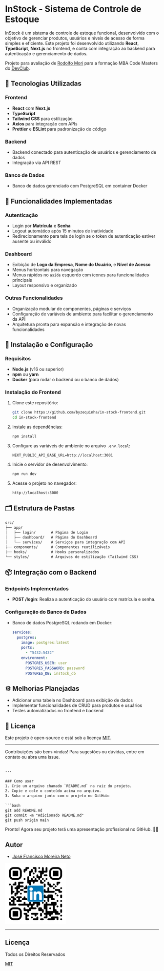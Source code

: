 
# InStock - Sistema de Controle de Estoque

InStock é um sistema de controle de estoque funcional, desenvolvido com o objetivo de gerenciar produtos, usuários e níveis de acesso de forma simples e eficiente. Este projeto foi desenvolvido utilizando **React**, **TypeScript**, **Next.js** no frontend, e conta com integração ao backend para autenticação e gerenciamento de dados.

Projeto para avaliação de [Rodolfo Mori](https://www.linkedin.com/in/rodolfomori/) para a formação MBA Code Masters do [DevClub](https://www.linkedin.com/school/dev-club-devs/posts/?feedView=all).

## 🚀 Tecnologias Utilizadas

### Frontend
- **React** com **Next.js**
- **TypeScript**
- **Tailwind CSS** para estilização
- **Axios** para integração com APIs
- **Prettier** e **ESLint** para padronização de código

### Backend
- Backend conectado para autenticação de usuários e gerenciamento de dados
- Integração via API REST

### Banco de Dados
- Banco de dados gerenciado com PostgreSQL em container Docker

## 🌟 Funcionalidades Implementadas

### Autenticação
- Login por **Matrícula** e **Senha**
- Logout automático após 15 minutos de inatividade
- Redirecionamento para tela de login se o token de autenticação estiver ausente ou inválido

### Dashboard
- Exibição de **Logo da Empresa**, **Nome do Usuário**, e **Nível de Acesso**
- Menus horizontais para navegação
- Menus rápidos no `aside` esquerdo com ícones para funcionalidades principais
- Layout responsivo e organizado

### Outras Funcionalidades
- Organização modular de componentes, páginas e serviços
- Configuração de variáveis de ambiente para facilitar o gerenciamento da API
- Arquitetura pronta para expansão e integração de novas funcionalidades

## 🔧 Instalação e Configuração

### Requisitos
- **Node.js** (v16 ou superior)
- **npm** ou **yarn**
- **Docker** (para rodar o backend ou o banco de dados)

### Instalação do Frontend
1. Clone este repositório:
   ```bash
   git clone https://github.com/byzequinha/in-stock-frontend.git
   cd in-stock-frontend
   ```

2. Instale as dependências:
   ```bash
   npm install
   ```

3. Configure as variáveis de ambiente no arquivo `.env.local`:
   ```env
   NEXT_PUBLIC_API_BASE_URL=http://localhost:3001
   ```

4. Inicie o servidor de desenvolvimento:
   ```bash
   npm run dev
   ```

5. Acesse o projeto no navegador:
   ```
   http://localhost:3000
   ```

## 🗂️ Estrutura de Pastas

```plaintext
src/
├── app/
│   ├── login/       # Página de Login
│   ├── dashboard/   # Página do Dashboard
│   └── services/    # Serviços para integração com API
├── components/      # Componentes reutilizáveis
├── hooks/           # Hooks personalizados
└── styles/          # Arquivos de estilização (Tailwind CSS)
```

## 📦 Integração com o Backend

### Endpoints Implementados
- **POST /login**: Realiza a autenticação do usuário com matrícula e senha.

### Configuração do Banco de Dados
- Banco de dados PostgreSQL rodando em Docker:
  ```yaml
  services:
    postgres:
      image: postgres:latest
      ports:
        - "5432:5432"
      environment:
        POSTGRES_USER: user
        POSTGRES_PASSWORD: password
        POSTGRES_DB: instock_db
  ```

## ⚙️ Melhorias Planejadas
- Adicionar uma tabela no Dashboard para exibição de dados
- Implementar funcionalidades de CRUD para produtos e usuários
- Testes automatizados no frontend e backend

## 📝 Licença

Este projeto é open-source e está sob a licença [MIT](LICENSE).

---

Contribuições são bem-vindas! Para sugestões ou dúvidas, entre em contato ou abra uma issue.
```

---

### Como usar
1. Crie um arquivo chamado `README.md` na raiz do projeto.
2. Copie e cole o conteúdo acima no arquivo.
3. Suba o arquivo junto com o projeto no GitHub:

```bash
git add README.md
git commit -m "Adicionado README.md"
git push origin main
```

Pronto! Agora seu projeto terá uma apresentação profissional no GitHub. 🚀✨

## Autor

- [José Francisco Moreira Neto](https://github.com/byzequinha)

![Logo](https://github.com/byzequinha/byzequinha/blob/main/Linkedin%20_qrcode%20Zequinha%20200px.png)

---

## Licença

Todos os Direitos Reservados

[MIT](https://choosealicense.com/licenses/mit/)
